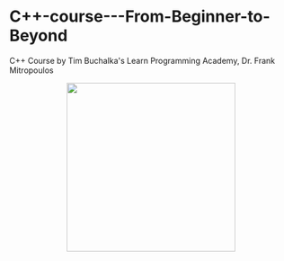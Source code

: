 # C++-course---From-Beginner-to-Beyond
C++ Course by Tim Buchalka's Learn Programming Academy, Dr. Frank Mitropoulos
<p align="center">   
<img src="https://imgur.com/aEswexw" width="300" height="300"> </p>